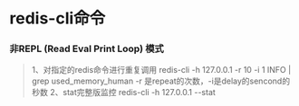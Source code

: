 # redis-cli命令
### 非REPL (Read Eval Print Loop) 模式
> 1、对指定的redis命令进行重复调用
> redis-cli -h 127.0.0.1 -r 10 -i 1 INFO | grep used_memory_human
> -r 是repeat的次数，-i是delay的sencond的秒数
> 2、stat完整版监控
> redis-cli -h 127.0.0.1 --stat

